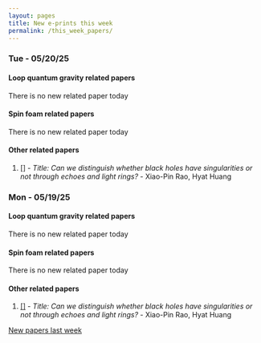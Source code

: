 ```yaml
---
layout: pages
title: New e-prints this week
permalink: /this_week_papers/
---
```




### Tue - 05/20/25

#### Loop quantum gravity related papers

There is no new related paper today 

#### Spin foam related papers

There is no new related paper today 



#### Other related papers

1. [[]](https://arxiv.org/abs/) - *Title:
          Can we distinguish whether black holes have singularities or not through echoes and light rings?* - Xiao-Pin Rao, Hyat Huang



### Mon - 05/19/25

#### Loop quantum gravity related papers

There is no new related paper today 

#### Spin foam related papers

There is no new related paper today 



#### Other related papers

1. [[]](https://arxiv.org/abs/) - *Title:
          Can we distinguish whether black holes have singularities or not through echoes and light rings?* - Xiao-Pin Rao, Hyat Huang






[New papers last week]({{site.url}}/archived/weekly/pre-prints/2025/05/19/archived_weekly_papers.html)